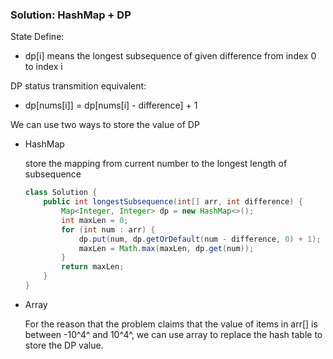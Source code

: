 ### Solution: HashMap + DP

State Define: 

- dp[i] means the longest subsequence of given difference from index 0 to index i

DP status transmition equivalent: 

- dp[nums[i]] = dp[nums[i] - difference] + 1

We can use two ways to store the value of DP

- HashMap

  store the mapping from current number to the longest length of subsequence

  ```java
  class Solution {
      public int longestSubsequence(int[] arr, int difference) {
          Map<Integer, Integer> dp = new HashMap<>();
          int maxLen = 0;
          for (int num : arr) {
              dp.put(num, dp.getOrDefault(num - difference, 0) + 1);
              maxLen = Math.max(maxLen, dp.get(num));
          }
          return maxLen;
      }
  }
  ```

- Array

  For the reason that the problem claims that the value of items in arr[] is between -10^4^ and 10^4^,  we can use array to replace the hash table to store the DP value. 

  